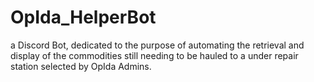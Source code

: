 # OpIda_HelperBot

a Discord Bot, dedicated to the purpose of automating the retrieval and display of the commodities still needing to be hauled to a under repair station selected by OpIda Admins.
